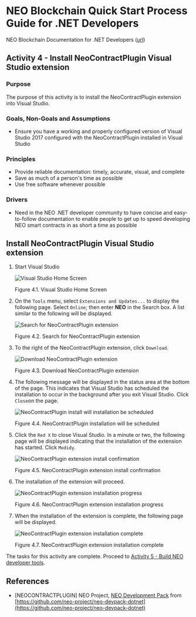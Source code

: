 # NEO Blockchain Quick Start Process Guide for .NET Developers

NEO Blockchain Documentation for .NET Developers ([url](https://github.com/mwherman2000/neo-windocs/tree/master/windocs))

## Activity 4 - Install NeoContractPlugin Visual Studio extension

### Purpose

The purpose of this activity is to install the NeoContractPlugin extension into Visual Studio.

### Goals, Non-Goals and Assumptions

* Ensure you have a working and properly configured version of Visual Studio 2017 configured with the NeoContractPlugin installed in Visual Studio

### Principles

* Provide reliable documentation: timely, accurate, visual, and complete
* Save as much of a person's time as possible
* Use free software whenever possible

### Drivers

* Need in the NEO .NET developer community to have concise and easy-to-follow documentation to enable people to get up to speed developing NEO smart contracts in as short a time as possible

## Install NeoContractPlugin Visual Studio extension

1. Start Visual Studio

    ![Visual Studio Home Screen](./images/04-installvsneocontractplugin/VS2017Home.png)

    Figure 4.1. Visual Studio Home Screen

2. On the `Tools` menu, select `Extensions and Updates...` to display the following page. Select `Online`; then enter **NEO** in the Search box. A list similar to the following will be displayed.

    ![Search for NeoContractPlugin extension](./images/04-installvsneocontractplugin/NeoContractPlugin1Install.png)

    Figure 4.2. Search for NeoContractPlugin extension

3. To the right of the NeoContractPlugin extension, click `Download`.

    ![Download NeoContractPlugin extension](./images/04-installvsneocontractplugin/NeoContractPlugin2Install.png)

    Figure 4.3. Download NeoContractPlugin extension

4. The following message will be displayed in the status area at the bottom of the page. This indicates that Visual Studio has scheduled the installation to occur in the background after you exit Visual Studio. Click `Close`on the page.

    ![NeoContractPlugin install will installation be scheduled](./images/04-installvsneocontractplugin/NeoContractPlugin3Install.png)

    Figure 4.4. NeoContractPlugin installation will be scheduled

5. Click the `Red X` to close Visual Studio. In a minute or two, the following page will be displayed indicating that the installation of the extension has started. Click `Modidy`.

    ![NeoContractPlugin extension install confirmation](./images/04-installvsneocontractplugin/NeoContractPlugin4Install.png)

    Figure 4.5. NeoContractPlugin extension install confirmation

6. The installation of the extension will proceed.

    ![NeoContractPlugin extension installation progress](./images/04-installvsneocontractplugin/NeoContractPlugin5Install.png)

    Figure 4.6. NeoContractPlugin extension installation progress

7. When the installation of the extension is complete, the following page will be displayed.

    ![NeoContractPlugin extension installation complete](./images/04-installvsneocontractplugin/NeoContractPlugin6Install.png)

    Figure 4.7. NeoContractPlugin extension installation complete

The tasks for this activity are complete. Proceed to [Activity 5 - Build NEO developer tools](./05-buildneodevtools.md).

## References

* [NEOCONTRACTPLUGIN] NEO Project, [NEO Development Pack](https://github.com/neo-project/neo-devpack-dotnet) from [https://github.com/neo-project/neo-devpack-dotnet](https://github.com/neo-project/neo-devpack-dotnet)

